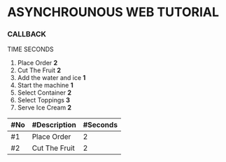 
# ASYNCHROUNOUS WEB TUTORIAL

### CALLBACK 
TIME SECONDS
1.  Place Order                  **2**
2.  Cut The Fruit                **2**
3.  Add the water and ice        **1**
4.  Start the machine            **1**
5.  Select Container             **2**
6.  Select Toppings              **3**
7.  Serve Ice Cream              **2**

#No | #Description | #Seconds 
--- | --- | --- |
#1 | Place Order | 2
#2 | Cut The Fruit | 2
